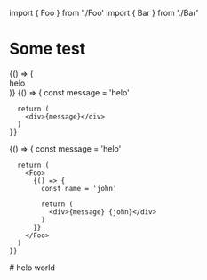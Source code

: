 import { Foo } from './Foo'
import { Bar } from './Bar'

# Some test

<Foo>
  {() => (
    <div>helo</div>
  )}
</Foo>

<Bar>
  <Foo>
    {() => {
      const message = 'helo'

      return (
        <div>{message}</div>
      )
    }}
  </Foo>
</Bar>

<Bar>
  <Foo>
    {() => {
      const message = 'helo'

      return (
        <Foo>
          {() => {
            const name = 'john'

            return (
              <div>{message} {john}</div>
            )
          }}
        </Foo>
      )
    }}
  </Foo>
</Bar>

<Foo>
# helo world

</Foo>
